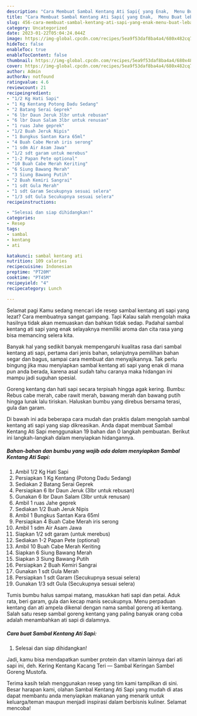 ```yaml
---
description: "Cara Membuat Sambal Kentang Ati Sapi{ yang Enak,  Menu Buat lebaran"
title: "Cara Membuat Sambal Kentang Ati Sapi{ yang Enak,  Menu Buat lebaran"
slug: 456-cara-membuat-sambal-kentang-ati-sapi-yang-enak-menu-buat-lebaran
category: Uncategorized
date: 2023-01-22T05:04:24.044Z
image: https://img-global.cpcdn.com/recipes/5ea9f53daf8ba4a4/680x482cq70/sambal-kentang-ati-sapi-foto-resep-utama.jpg
hideToc: false
enableToc: true
enableTocContent: false
thumbnail: https://img-global.cpcdn.com/recipes/5ea9f53daf8ba4a4/680x482cq70/sambal-kentang-ati-sapi-foto-resep-utama.jpg
cover: https://img-global.cpcdn.com/recipes/5ea9f53daf8ba4a4/680x482cq70/sambal-kentang-ati-sapi-foto-resep-utama.jpg
author: Admin
authorAv: notfound
ratingvalue: 4.6
reviewcount: 21
recipeingredient:
- "1/2 Kg Hati Sapi"
- "1 Kg Kentang Potong Dadu Sedang"
- "2 Batang Serai Geprek"
- "6 lbr Daun Jeruk 3lbr untuk rebusan"
- "6 lbr Daun Salam 3lbr untuk renusan"
- "1 ruas Jahe geprek"
- "1/2 Buah Jeruk Nipis"
- "1 Bungkus Santan Kara 65ml"
- "4 Buah Cabe Merah iris serong"
- "1 sdm Air Asam Jawa"
- "1/2 sdt garam untuk merebus"
- "1-2 Papan Pete optional"
- "10 Buah Cabe Merah Keriting"
- "6 Siung Bawang Merah"
- "3 Siung Bawang Putih"
- "2 Buah Kemiri Sangrai"
- "1 sdt Gula Merah"
- "1 sdt Garam Secukupnya sesuai selera"
- "1/3 sdt Gula Secukupnya sesuai selera"
recipeinstructions:

- "Selesai dan siap dihidangkan!"
categories:
- Resep
tags:
- sambal
- kentang
- ati

katakunci: sambal kentang ati 
nutrition: 109 calories
recipecuisine: Indonesian
preptime: "PT20M"
cooktime: "PT45M"
recipeyield: "4"
recipecategory: Lunch

---
```



Selamat pagi Kamu sedang mencari ide resep sambal kentang ati sapi yang lezat? Cara membuatnya sangat gampang. Tapi Kalau salah mengolah maka hasilnya tidak akan memuaskan dan bahkan tidak sedap. Padahal sambal kentang ati sapi yang enak selayaknya memiliki aroma dan cita rasa yang bisa memancing selera kita.


Banyak hal yang sedikit banyak mempengaruhi kualitas rasa dari sambal kentang ati sapi, pertama dari jenis bahan, selanjutnya pemilihan bahan segar dan bagus, sampai cara membuat dan menyajikannya. Tak perlu bingung jika mau menyiapkan sambal kentang ati sapi yang enak di mana pun anda berada, karena asal sudah tahu caranya maka hidangan ini mampu jadi suguhan spesial.

Goreng kentang dan hati sapi secara terpisah hingga agak kering. Bumbu: Rebus cabe merah, cabe rawit merah, bawang merah dan bawang putih hingga lunak lalu tiriskan. Haluskan bumbu yang direbus bersama terasi, gula dan garam.


Di bawah ini ada beberapa cara mudah dan praktis dalam mengolah sambal kentang ati sapi yang siap dikreasikan. Anda dapat membuat Sambal Kentang Ati Sapi menggunakan 19 bahan dan 0 langkah pembuatan. Berikut ini langkah-langkah dalam menyiapkan hidangannya.

<!--inarticleads1-->

##### Bahan-bahan dan bumbu yang wajib ada dalam menyiapkan Sambal Kentang Ati Sapi:

1. Ambil 1/2 Kg Hati Sapi
1. Persiapkan 1 Kg Kentang (Potong Dadu Sedang)
1. Sediakan 2 Batang Serai Geprek
1. Persiapkan 6 lbr Daun Jeruk (3lbr untuk rebusan)
1. Gunakan 6 lbr Daun Salam (3lbr untuk renusan)
1. Ambil 1 ruas Jahe geprek
1. Sediakan 1/2 Buah Jeruk Nipis
1. Ambil 1 Bungkus Santan Kara 65ml
1. Persiapkan 4 Buah Cabe Merah iris serong
1. Ambil 1 sdm Air Asam Jawa
1. Siapkan 1/2 sdt garam (untuk merebus)
1. Sediakan 1-2 Papan Pete (optional)
1. Ambil 10 Buah Cabe Merah Keriting
1. Siapkan 6 Siung Bawang Merah
1. Siapkan 3 Siung Bawang Putih
1. Persiapkan 2 Buah Kemiri Sangrai
1. Gunakan 1 sdt Gula Merah
1. Persiapkan 1 sdt Garam (Secukupnya sesuai selera)
1. Gunakan 1/3 sdt Gula (Secukupnya sesuai selera)


Tumis bumbu halus sampai matang, masukkan hati sapi dan petai. Aduk rata, beri garam, gula dan kecap manis secukupnya. Menu perpaduan kentang dan ati ampela dikenal dengan nama sambal goreng ati kentang. Salah satu resep sambal goreng kentang yang paling banyak orang coba adalah menambahkan ati sapi di dalamnya. 

<!--inarticleads2-->

##### Cara buat Sambal Kentang Ati Sapi:


1. Selesai dan siap dihidangkan!

Jadi, kamu bisa mendapatkan sumber protein dan vitamin lainnya dari ati sapi ini, deh. Kering Kentang Kacang Teri — Sambal Keringan Sambel Goreng Mustofa. 

Terima kasih telah menggunakan resep yang tim kami tampilkan di sini. Besar harapan kami, olahan Sambal Kentang Ati Sapi yang mudah di atas dapat membantu anda menyiapkan makanan yang menarik untuk keluarga/teman maupun menjadi inspirasi dalam berbisnis kuliner. Selamat mencoba!
